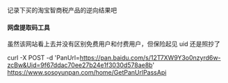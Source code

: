 记录下买的淘宝智商税产品的逆向结果吧

#### 网盘提取码工具

虽然该网站看上去并没有区别免费用户和付费用户，但保险起见 uid 还是照抄了

curl -X POST -d 'PanUrl=https://pan.baidu.com/s/12T7XW9Y3o0nzyrd6w-zcBw&Uid=9f67ddac70ee27b24e1f3030d578ae8b' https://www.sosoyunpan.com/home/GetPanUrlPassApi
